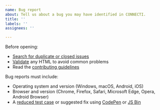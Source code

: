 ```yaml
---
name: Bug report
about: Tell us about a bug you may have identified in CONNECTI.
title: ''
labels: ''
assignees: ''

---
```


Before opening:

- [Search for duplicate or closed issues](https://github.com/coreui/coreui-free-angular-admin-template/issues?utf8=%E2%9C%93&q=is%3Aissue)
- [Validate](https://html5.validator.nu/) any HTML to avoid common problems
- Read the [contributing guidelines](https://github.com/coreui/coreui-free-angular-admin-template/blob/v4-dev/.github/CONTRIBUTING.md)

Bug reports must include:

- Operating system and version (Windows, macOS, Android, iOS)
- Browser and version (Chrome, Firefox, Safari, Microsoft Edge, Opera, Android Browser)
- A [reduced test case](https://css-tricks.com/reduced-test-cases/) or suggested fix using [CodePen](https://codepen.io/) or [JS Bin](https://jsbin.com/)
